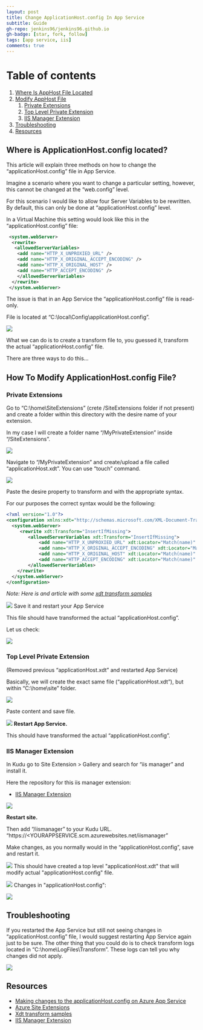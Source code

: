 ```yaml
---
layout: post
title: Change ApplicationHost.config In App Service
subtitle: Guide
gh-repo: jenkins96/jenkins96.github.io
gh-badge: [star, fork, follow]
tags: [app service, iis]
comments: true
---
```

# Table of contents
1. [Where Is AppHost File Located](#where-is-applicationhostconfig-located)
2. [Modify AppHost File](#how-to-modify-applicationhostconfig-file#how-to-modify-applicationhostconfig-file)
    1. [Private Extensions](#private-extensions)
    2. [Top Level Private Extension](#top-level-private-extension)
    3. [IIS Manager Extension](#iis-manager-extension)
3. [Troubleshooting](#troubleshooting)
4. [Resources](#resources)

## Where is ApplicationHost.config located?
This article will explain three methods on how to change the “applicationHost.config” file in App Service.

Imagine a scenario where you want to change a particular setting, however, this cannot be changed at the “web.config” level.

For this scenario I would like to allow four Server Variables to be rewritten. By default, this can only be done at “applicationHost.config” level.

In a Virtual Machine this setting would look like this in the “applicationHost.config” file:

```xml
 <system.webServer>
  <rewrite>
   <allowedServerVariables>
    <add name="HTTP_X_UNPROXIED_URL" />
    <add name="HTTP_X_ORIGINAL_ACCEPT_ENCODING" />
    <add name="HTTP_X_ORIGINAL_HOST" />
    <add name="HTTP_ACCEPT_ENCODING" />
    </allowedServerVariables>
  </rewrite>
 </system.webServer>

```
The issue is that in an App Service the “applicationHost.config” file is read-only.

File is located at “C:\local\Config\applicationHost.config”.

![](/assets/img/articles/changeAppHostInAppServiceIMG/img1.png)

What we can do is to create a transform file to, you guessed it, transform the actual “applicationHost.config” file.

There are three ways to do this...

## How To Modify ApplicationHost.config File?
### Private Extensions
Go to “C:\home\SiteExtensions” (crete /SiteExtensions folder if not present) and create a folder within this directory with the desire name of your extension.

In my case I will create a folder name “/MyPrivateExtension” inside “/SiteExtensions”.

![](/assets/img/articles/changeAppHostInAppServiceIMG/img2.png)

Navigate to “/MyPrivateExtension” and create/upload a file called “applicationHost.xdt”. You can use “touch” command.

![](/assets/img/articles/changeAppHostInAppServiceIMG/img3.png)

Paste the desire property to transform and with the appropriate syntax.

For our purposes the correct syntax would be the following:
```xml
<?xml version="1.0"?> 
<configuration xmlns:xdt="http://schemas.microsoft.com/XML-Document-Transform"> 
  <system.webServer> 
     <rewrite xdt:Transform="InsertIfMissing">
        <allowedServerVariables xdt:Transform="InsertIfMissing">
            <add name="HTTP_X_UNPROXIED_URL" xdt:Locator="Match(name)" xdt:Transform="InsertIfMissing" />
            <add name="HTTP_X_ORIGINAL_ACCEPT_ENCODING" xdt:Locator="Match(name)" xdt:Transform="InsertIfMissing" />
            <add name="HTTP_X_ORIGINAL_HOST" xdt:Locator="Match(name)" xdt:Transform="InsertIfMissing" />
            <add name="HTTP_ACCEPT_ENCODING" xdt:Locator="Match(name)" xdt:Transform="InsertIfMissing" />
        </allowedServerVariables>
    </rewrite>
  </system.webServer> 
</configuration>
```
_Note: Here is and article with some [xdt transform samples][xdt-samples]_



![](/assets/img/articles/changeAppHostInAppServiceIMG/img4.png)
Save it and restart your App Service

This file should have transformed the actual “applicationHost.config”.

Let us check:

![](/assets/img/articles/changeAppHostInAppServiceIMG/img5.png)

### Top Level Private Extension
(Removed previous “applicationHost.xdt” and restarted App Service)


Basically, we will create the exact same file (“applicationHost.xdt”), but within “C:\home\site” folder.  

![](/assets/img/articles/changeAppHostInAppServiceIMG/img6.png)
  
Paste content and save file.  

![](/assets/img/articles/changeAppHostInAppServiceIMG/img7.png)
**Restart App Service.**

This should have transformed the actual “applicationHost.config”.

### IIS Manager Extension
In Kudu go to Site Extension > Gallery and search for “iis manager” and install it.

Here the repository for this iis manager extension:
* [IIS Manager Extension][shibayan-iismanager]

![](/assets/img/articles/changeAppHostInAppServiceIMG/img8.png)

**Restart site.**

Then add “/iismanager” to your Kudu URL. “https://<YOURAPPSERVICE.scm.azurewebsites.net/iismanager”

Make changes, as you normally would in the “applicationHost.config”, save and restart it.

![](/assets/img/articles/changeAppHostInAppServiceIMG/img9.png)
This should have created a top level "applicationHost.xdt" that will modify actual "applicationHost.config" file.

![](/assets/img/articles/changeAppHostInAppServiceIMG/img10.png)
Changes in "applicationHost.config":

![](/assets/img/articles/changeAppHostInAppServiceIMG/img11.png)
## Troubleshooting
If you restarted the App Service but still not seeing changes in “applicationHost.config” file, I would suggest restarting App Service again just to be sure. The other thing that you could do is to check transform logs located in “C:\home\LogFiles\Transform”. These logs can tell you why changes did not apply.

![](/assets/img/articles/changeAppHostInAppServiceIMG/img12.png)
## Resources
* [Making changes to the applicationHost.config on Azure App Service](https://www.thebestcsharpprogrammerintheworld.com/2015/01/19/making-changes-to-the-applicationhost-config-on-azure-app-service/)
* [Azure Site Extensions](https://github.com/projectkudu/kudu/wiki/Azure-Site-Extensions#finding-your-applicationhostconfig)
* [Xdt transform samples](https://github.com/projectkudu/kudu/wiki/Xdt-transform-samples)
* [IIS Manager Extension](https://github.com/shibayan/IISManager)

[shibayan-iismanager]: https://github.com/shibayan/IISManager
[xdt-samples]: https://github.com/projectkudu/kudu/wiki/Xdt-transform-samples